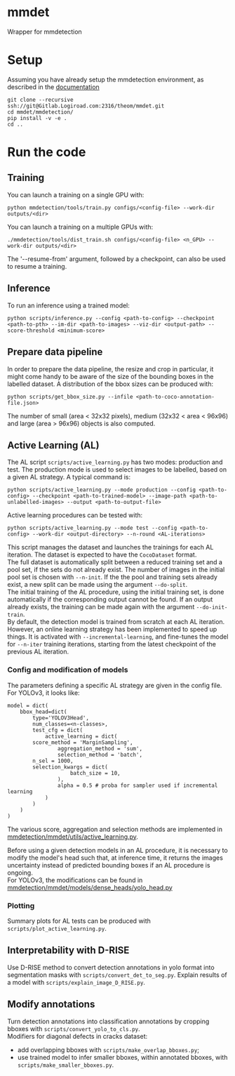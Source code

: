 # mmdet

Wrapper for mmdetection


# Setup

Assuming you have already setup the mmdetection environment, as described in the [documentation](https://mmdetection.readthedocs.io/en/v2.20.0/get_started.html#installation)
```
git clone --recursive ssh://git@Gitlab.Logiroad.com:2316/theom/mmdet.git
cd mmdet/mmdetection/
pip install -v -e .
cd ..
```


# Run the code

## Training

You can launch a training on a single GPU with:
```
python mmdetection/tools/train.py configs/<config-file> --work-dir outputs/<dir>
```

You can launch a training on a multiple GPUs with:
```
./mmdetection/tools/dist_train.sh configs/<config-file> <n_GPU> --work-dir outputs/<dir>
```
The '--resume-from' argument, followed by a checkpoint, can also be used to resume a training.


## Inference

To run an inference using a trained model:
```
python scripts/inference.py --config <path-to-config> --checkpoint <path-to-pth> --im-dir <path-to-images> --viz-dir <output-path> --score-threshold <minimum-score>
```


## Prepare data pipeline

In order to prepare the data pipeline, the resize and crop in particular, it might come handy to be aware of the size of the bounding boxes in the labelled dataset.
A distribution of the bbox sizes can be produced with:
```
python scripts/get_bbox_size.py --infile <path-to-coco-annotation-file.json>
```
The number of small (area < 32x32 pixels), medium (32x32 < area < 96x96) and large (area > 96x96) objects is also computed.


## Active Learning (AL)

The AL script `scripts/active_learning.py` has two modes: production and test.
The production mode is used to select images to be labelled, based on a given AL strategy. A typical command is:
```
python scripts/active_learning.py --mode production --config <path-to-config> --checkpoint <path-to-trained-model> --image-path <path-to-unlabelled-images> --output <path-to-output-file>
```

Active learning procedures can be tested with:
```
python scripts/active_learning.py --mode test --config <path-to-config> --work-dir <output-directory> --n-round <AL-iterations>
```
This script manages the dataset and launches the trainings for each AL iteration. The dataset is expected to have the `CocoDataset` format.  
The full dataset is automatically split between a reduced training set and a pool set, if the sets do not already exist. The number of images in the initial pool set is chosen with `--n-init`. If the the pool and training sets already exist, a new split can be made using the argument `--do-split`.  
The initial training of the AL procedure, using the initial training set, is done automatically if the corresponding output cannot be found. If an output already exists, the training can be made again with the argument `--do-init-train`.  
By default, the detection model is trained from scratch at each AL iteration. However, an online learning strategy has been implemented to speed up things. It is activated with `--incremental-learning`, and fine-tunes the model for `--n-iter` training iterations, starting from the latest checkpoint of the previous AL iteration.

### Config and modification of models

The parameters defining a specific AL strategy are given in the config file. For YOLOv3, it looks like:
```
model = dict(
    bbox_head=dict(
        type='YOLOV3Head',
        num_classes=<n-classes>,
        test_cfg = dict(
            active_learning = dict(
		score_method = 'MarginSampling',
                aggregation_method = 'sum',
                selection_method = 'batch',
		n_sel = 1000,
		selection_kwargs = dict(
                    batch_size = 10,
                ),
                alpha = 0.5 # proba for sampler used if incremental learning
            )
        )
    )
)
```
The various score, aggregation and selection methods are implemented in [mmdetection/mmdet/utils/active_learning.py](https://github.com/thmegy/mmdetection/blob/master/mmdet/utils/active_learning.py).

Before using a given detection models in an AL procedure, it is necessary to modify the model's head such that, at inference time, it returns the images uncertainty instead of predicted bounding boxes if an AL procedure is ongoing.  
For YOLOv3, the modifications can be found in [mmdetection/mmdet/models/dense_heads/yolo_head.py](https://github.com/thmegy/mmdetection/blob/master/mmdet/models/dense_heads/yolo_head.py#L209)

### Plotting

Summary plots for AL tests can be produced with `scripts/plot_active_learning.py`.


## Interpretability with D-RISE

Use D-RISE method to convert detection annotations in yolo format into segmentation masks with `scripts/convert_det_to_seg.py`.
Explain results of a model with `scripts/explain_image_D_RISE.py`.

## Modify annotations

Turn detection annotations into classification annotations by cropping bboxes with `scripts/convert_yolo_to_cls.py`.  
Modifiers for diagonal defects in cracks dataset:
- add overlapping bboxes with `scripts/make_overlap_bboxes.py`;
- use trained model to infer smaller bboxes, within annotated bboxes, with `scripts/make_smaller_bboxes.py`.